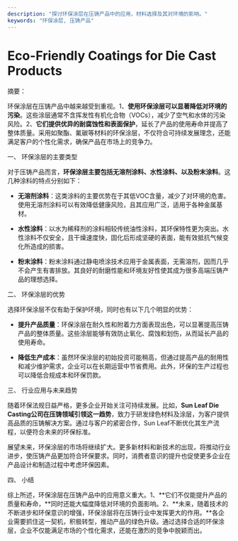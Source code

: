 ```yaml
---
description: "探讨环保涂层在压铸产品中的应用，材料选择及其对环境的影响。"
keywords: "环保涂层, 压铸产品"
---
```

# Eco-Friendly Coatings for Die Cast Products

摘要：

环保涂层在压铸产品中越来越受到重视。1、**使用环保涂层可以显著降低对环境的污染**。这些涂层通常不含挥发性有机化合物（VOCs），减少了空气和水体的污染风险。2、**它们提供优异的耐腐蚀性和表面保护**，延长了产品的使用寿命并提高了整体质量。采用如聚酯、氟碳等材料的环保涂层，不仅符合可持续发展理念，还能满足客户的个性化需求，确保产品在市场上的竞争力。

一、 环保涂层的主要类型

对于压铸产品而言，**环保涂层主要包括无溶剂涂料、水性涂料、以及粉末涂料**。这几种涂料的特点分别如下：

- **无溶剂涂料**：这类涂料的主要优势在于其低VOC含量，减少了对环境的危害。使用无溶剂涂料可以有效降低健康风险，且其应用广泛，适用于各种金属基材。
  
- **水性涂料**：以水为稀释剂的涂料相较传统油性涂料，其环保特性更为突出。水性涂料不仅安全，且干燥速度快，固化后形成坚硬的表面，能有效抵抗气候变化所造成的损害。

- **粉末涂料**：粉末涂料通过静电喷涂技术应用于金属表面，无需溶剂，因而几乎不会产生有害排放。其良好的耐磨性能和环境友好性使其成为很多高端压铸产品的理想选择。

二、 环保涂层的优势

选择环保涂层不仅有助于保护环境，同时也有以下几个明显的优势：

- **提升产品质量**：环保涂层在耐久性和附着力方面表现出色，可以显著提高压铸产品的整体质量。这些涂层能够有效防止氧化、腐蚀和划伤，从而延长产品的使用寿命。

- **降低生产成本**：虽然环保涂层的初始投资可能稍高，但通过提高产品的耐用性和减少维护需求，企业可以在长期运营中节省费用。此外，环保的生产过程也可以降低合规成本和环保罚款。

三、 行业应用与未来趋势

随着环保法规日益严格，更多企业开始关注可持续发展。比如，**Sun Leaf Die Casting公司在压铸领域引领这一趋势**，致力于研发绿色材料及涂层，为客户提供高品质的压铸解决方案。通过与客户的紧密合作，Sun Leaf不断优化其生产流程，以便符合未来的环保标准。

展望未来，环保涂层的市场将继续扩大。更多新材料和新技术的出现，将推动行业进步，使压铸产品更加符合环保要求。同时，消费者意识的提升也促使更多企业在产品设计和制造过程中考虑环保因素。

四、 小结

综上所述，环保涂层在压铸产品中的应用意义重大。1、**它们不仅能提升产品的质量和寿命，**同时还能大幅度降低对环境的负面影响。2、**未来，随着技术的不断进步和环保意识的增强，环保涂层将在压铸行业中发挥更大的作用。**各企业需要抓住这一契机，积极转型，推动产品的绿色升级。通过选择合适的环保涂层，企业不仅能满足市场的个性化需求，还能在激烈的竞争中脱颖而出。
